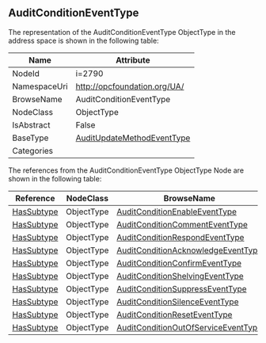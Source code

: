 <!-- objecttype -->
## AuditConditionEventType
  
<!-- end of text -->
The representation of the AuditConditionEventType ObjectType in the address space is shown in the following table:  

|Name|Attribute|
|---|---|
|NodeId|i=2790|
|NamespaceUri|http://opcfoundation.org/UA/|
|BrowseName|AuditConditionEventType|
|NodeClass|ObjectType|
|IsAbstract|False|
|BaseType|[AuditUpdateMethodEventType](../../ObjectTypes/AuditUpdateMethodEventType/readme.md)|
|Categories||

The references from the AuditConditionEventType ObjectType Node are shown in the following table:  

|Reference|NodeClass|BrowseName|DataType|TypeDefinition|ModellingRule|
|---|---|---|---|---|---|
|[HasSubtype](../../ReferenceTypes/HasSubtype/readme.md)|ObjectType|[AuditConditionEnableEventType](#AuditConditionEnableEventType)||||
|[HasSubtype](../../ReferenceTypes/HasSubtype/readme.md)|ObjectType|[AuditConditionCommentEventType](#AuditConditionCommentEventType)||||
|[HasSubtype](../../ReferenceTypes/HasSubtype/readme.md)|ObjectType|[AuditConditionRespondEventType](#AuditConditionRespondEventType)||||
|[HasSubtype](../../ReferenceTypes/HasSubtype/readme.md)|ObjectType|[AuditConditionAcknowledgeEventType](#AuditConditionAcknowledgeEventType)||||
|[HasSubtype](../../ReferenceTypes/HasSubtype/readme.md)|ObjectType|[AuditConditionConfirmEventType](#AuditConditionConfirmEventType)||||
|[HasSubtype](../../ReferenceTypes/HasSubtype/readme.md)|ObjectType|[AuditConditionShelvingEventType](#AuditConditionShelvingEventType)||||
|[HasSubtype](../../ReferenceTypes/HasSubtype/readme.md)|ObjectType|[AuditConditionSuppressEventType](#AuditConditionSuppressEventType)||||
|[HasSubtype](../../ReferenceTypes/HasSubtype/readme.md)|ObjectType|[AuditConditionSilenceEventType](#AuditConditionSilenceEventType)||||
|[HasSubtype](../../ReferenceTypes/HasSubtype/readme.md)|ObjectType|[AuditConditionResetEventType](#AuditConditionResetEventType)||||
|[HasSubtype](../../ReferenceTypes/HasSubtype/readme.md)|ObjectType|[AuditConditionOutOfServiceEventType](#AuditConditionOutOfServiceEventType)||||


